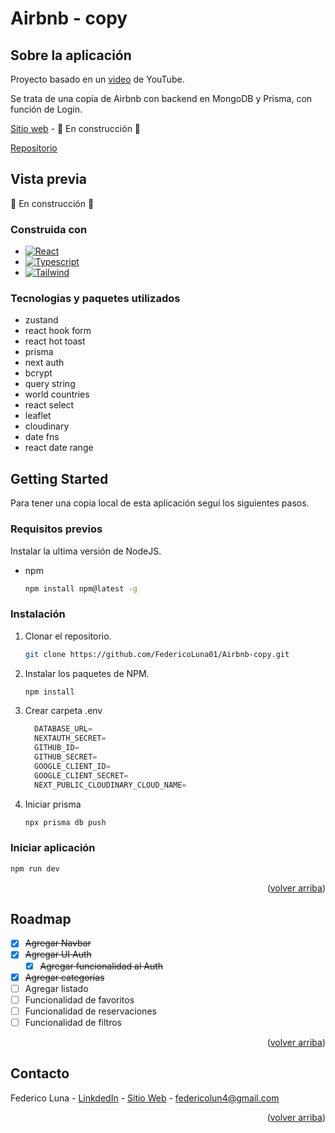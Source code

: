 <a name="readme-top"></a>

# Airbnb - copy

## Sobre la aplicación

Proyecto basado en un [video](https://www.youtube.com/watch?v=c_-b_isI4vg&list=WL&index=37&ab_channel=CodeWithAntonio) de YouTube.

Se trata de una copia de Airbnb con backend en MongoDB y Prisma, con función de Login.

[Sitio web]() - 🚧 En construcción 🚧

[Repositorio](https://github.com/FedericoLuna01/Airbnb-copy)

## Vista previa

🚧 En construcción 🚧

### Construida con

- [![React][React.js]][React-url]
- [![Typescript][Typescript]][Typescript-url]
- [![Tailwind][Tailwind]][Tailwind-url]

### Tecnologias y paquetes utilizados

- zustand
- react hook form
- react hot toast
- prisma
- next auth
- bcrypt
- query string
- world countries
- react select
- leaflet
- cloudinary
- date fns
- react date range

## Getting Started

Para tener una copia local de esta aplicación seguí los siguientes pasos.

### Requisitos previos

Instalar la ultima versión de NodeJS.

- npm
  ```sh
  npm install npm@latest -g
  ```

### Instalación

1. Clonar el repositorio.
   ```sh
   git clone https://github.com/FedericoLuna01/Airbnb-copy.git
   ```
2. Instalar los paquetes de NPM.
   ```sh
   npm install
   ```
3. Crear carpeta .env
   ```js
     DATABASE_URL=
     NEXTAUTH_SECRET=
     GITHUB_ID=
     GITHUB_SECRET=
     GOOGLE_CLIENT_ID=
     GOOGLE_CLIENT_SECRET=
     NEXT_PUBLIC_CLOUDINARY_CLOUD_NAME=
   ```
4. Iniciar prisma
   ```sh
   npx prisma db push
   ```

### Iniciar aplicación

```sh
npm run dev
```

<p align="right">(<a href="#readme-top">volver arriba</a>)</p>

<!-- ROADMAP -->

## Roadmap

- [x] ~~Agregar Navbar~~
- [x] ~~Agregar UI Auth~~
  - [x] ~~Agregar funcionalidad al Auth~~
- [x] ~~Agregar categorías~~
- [ ] Agregar listado
- [ ] Funcionalidad de favoritos
- [ ] Funcionalidad de reservaciones
- [ ] Funcionalidad de filtros

<p align="right">(<a href="#readme-top">volver arriba</a>)</p>

<!-- CONTACT -->

## Contacto

Federico Luna - [LinkdedIn](https://www.linkedin.com/in/federico-luna-dev/) - [Sitio Web](https://federicoluna.netlify.app) - federicolun4@gmail.com

<p align="right">(<a href="#readme-top">volver arriba</a>)</p>

<!-- MARKDOWN LINKS & IMAGES -->

[logo]: '/public/images/logo.png'
[React.js]: https://img.shields.io/badge/React-20232A?style=for-the-badge&logo=react&logoColor=61DAFB
[React-url]: https://reactjs.org/
[Typescript]: https://img.shields.io/badge/typescript-20232A?style=for-the-badge&logo=typescript&logoColor=61DAFB
[Typescript-url]: https://www.typescriptlang.org/
[Tailwind]: https://img.shields.io/badge/tailwindcss-20232A?style=for-the-badge&logo=tailwindcss&logoColor=61DAFB
[Tailwind-url]: https://tailwindcss.com/
